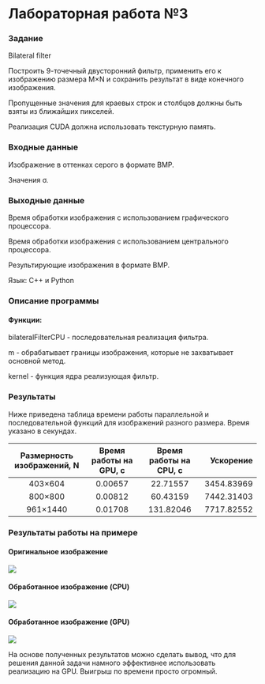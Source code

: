 # Лабораторная работа №3
### Задание
Bilateral filter

Построить 9-точечный двусторонний фильтр, применить его к изображению размера M×N и сохранить результат в виде конечного изображения.

Пропущенные значения для краевых строк и столбцов должны быть взяты из ближайших пикселей.

Реализация CUDA должна использовать текстурную память.
### Входные данные
Изображение в оттенках серого в формате BMP.

Значения σ.
### Выходные данные
Время обработки изображения с использованием графического процессора.

Время обработки изображения с использованием центрального процессора.

Результирующие изображения в формате BMP.

Язык: C++ и Python  

### Описание программы


#### Функции:
bilateralFilterCPU - последовательная реализация фильтра.

m - обрабатывает границы изображения, которые не захватывает основной метод.

kernel - функция ядра реализующая фильтр.

### Результаты
Ниже приведена таблица времени работы параллельной и последовательной функций для изображений разного размера. Время указано в секундах.

Размерность изображений, N | Время работы на GPU, с | Время работы на CPU, с | Ускорение
:----:|:-------:|:-----------:|------:
403×604| 0.00657 | 22.71557 | 3454.83969
800×800 | 0.00812 | 60.43159 | 7442.31403
961×1440 | 0.01708 | 131.82046 | 7717.82552

### Результаты работы на примере

#### Оригинальное изображение

![](woman.bmp)
#### Обработанное изображение (CPU)

![](res1_woman.bmp)
#### Обработанное изображение (GPU)

![](res2_woman.bmp)

На основе полученных результатов можно сделать вывод, что для решения данной задачи намного эффективнее использовать реализацию на GPU. Выигрыш по времени просто огромный.
